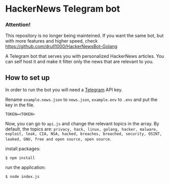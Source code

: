 # HackerNews Telegram bot

### Attention!
This repository is no longer being mainteined. If you want the same bot, but with more features and higher speed, check https://github.com/drull1000/HackerNewsBot-Golang

A Telegram bot that serves you with personalized HackerNews articles. You can self host it and make it filter only the news that are relevant to you.

## How to set up

In order to run the bot you will need a [Telegram](https://core.telegram.org/api) API key.

Rename `example.news.json` to `news.json`, `example.env` to `.env` and put the key in the file.
```env
TOKEN=<TOKEN>
```
Now, you can go to `api.js` and change the relevant topics in the array. By default, the topics are: `privacy, hack, linux, golang, hacker, malware, exploit, leak, CIA, NSA, hacked, breaches, breached, security, OSINT, leaked, GNU, free and open source, open source`.

install packages:
```
$ npm install
```
run the application:
```
$ node index.js
```
